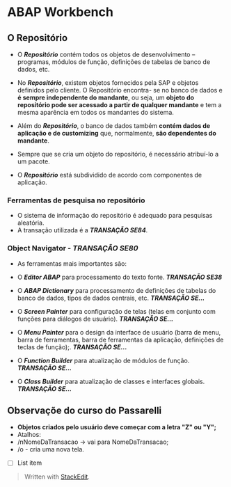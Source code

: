 # ABAP Workbench

## O Repositório

- O ___Repositório___ contém todos os objetos de desenvolvimento – programas, módulos de função, definições de tabelas de banco de dados, etc. 

- No ___Repositório___, existem objetos fornecidos pela SAP e objetos definidos pelo cliente. O Repositório encontra- se no banco de dados e **é sempre independente do mandante**, ou seja, um **objeto do repositório pode ser acessado a partir de qualquer mandante** e tem a mesma aparência em todos os mandantes do sistema.

- Além do ___Repositório___, o banco de dados também **contém dados de aplicação e de customizing** que, normalmente, **são dependentes do mandante**.

- Sempre que se cria um objeto do repositório, é necessário atribuí-lo a um pacote.

- O ___Repositório___ está subdividido de acordo com componentes de aplicação.

### Ferramentas de pesquisa no repositório
- O sistema de informação do repositório é adequado para pesquisas aleatória.
-  A transação utilizada é a ***TRANSAÇÃO SE84***.

### Object Navigator - ***TRANSAÇÃO SE80***

- As ferramentas mais importantes são:

- O ***Editor ABAP*** para processamento do texto fonte. ***TRANSAÇÃO SE38***

- O ***ABAP Dictionary*** para processamento de definições de tabelas do banco de dados, tipos de dados centrais, etc. ***TRANSAÇÃO SE...***

- O ***Screen Painter*** para configuração de telas (telas em conjunto com funções para diálogos de usuário). ***TRANSAÇÃO SE...***

- O ***Menu Painter*** para o design da interface de usuário (barra de menu, barra de ferramentas, barra de ferramentas da aplicação, definições de teclas de função);. ***TRANSAÇÃO SE...***
    
- O ***Function Builder*** para atualização de módulos de função. ***TRANSAÇÃO SE...***

- O ***Class Builder*** para atualização de classes e interfaces globais. ***TRANSAÇÃO SE...***


## Observaçõe do curso do Passarelli

- **Objetos criados pelo usuário deve começar com a letra "Z" ou "Y";**
- Atalhos:
-  /nNomeDaTransacao -> vai para NomeDaTransacao;
- /o - cria uma nova tela.


 - [ ] List item

> Written with [StackEdit](https://stackedit.io/).
<!--stackedit_data:
eyJoaXN0b3J5IjpbLTEzNTE3OTc2OTEsLTE5MjgxMDI4NTUsMT
UyODMyMDI5MSwxMTgwMDA1Nzg5LDExODAwMDU3ODksMTExNTI1
MTQ5MCwtMTA0MTY0NDU5NSwxNzAxNDI5NDMsLTE0Njg5NDEyNT
EsMTY5MDExOTkxNSwtNDM2OTQ2MzkyLC0xNjI4NjcyNDQwLC0x
ODA2NDM1NDYzXX0=
-->